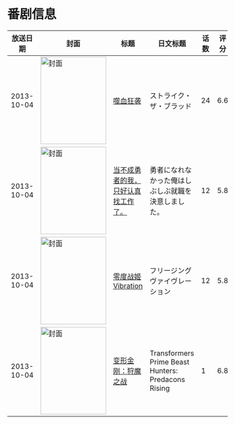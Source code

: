 # 番剧信息

|放送日期|封面|标题|日文标题|话数|评分|评分人数|
|---|---|---|---|---|---|---|
|2013-10-04|<img src="//lain.bgm.tv/pic/cover/c/c0/f7/67826_oa7Xa.jpg" alt="封面" style="width:150px;height:200px;object-fit:cover;">|[噬血狂袭](https://bangumi.tv/subject/67826)|ストライク・ザ・ブラッド|24|6.6|4489人评分|
|2013-10-04|<img src="//lain.bgm.tv/pic/cover/c/2b/06/73440_xAVWy.jpg" alt="封面" style="width:150px;height:200px;object-fit:cover;">|[当不成勇者的我，只好认真找工作了。](https://bangumi.tv/subject/73440)|勇者になれなかった俺はしぶしぶ就職を決意しました。|12|5.8|1795人评分|
|2013-10-04|<img src="//lain.bgm.tv/pic/cover/c/25/88/78404_q44Ta.jpg" alt="封面" style="width:150px;height:200px;object-fit:cover;">|[零度战姬Vibration](https://bangumi.tv/subject/78404)|フリージング ヴァイヴレーション|12|5.8|606人评分|
|2013-10-04|<img src="//lain.bgm.tv/pic/cover/c/fc/d2/502000_X8fYX.jpg" alt="封面" style="width:150px;height:200px;object-fit:cover;">|[变形金刚：狩魔之战](https://bangumi.tv/subject/502000)|Transformers Prime Beast Hunters: Predacons Rising|1|6.8|16人评分|
